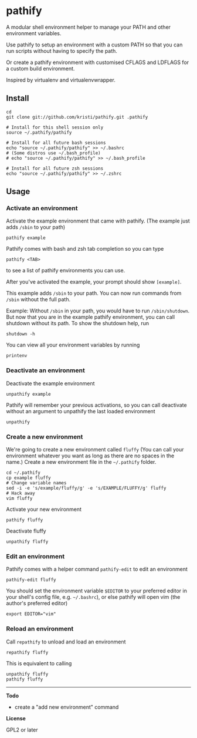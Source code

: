 pathify
=======

A modular shell environment helper to manage your PATH and other environment variables.  

Use pathify to setup an environment with a custom PATH so that you can run scripts without having to specify the path.

Or create a pathify environment with customised CFLAGS and LDFLAGS for a custom build environment.

Inspired by virtualenv and virtualenvwrapper.

Install
-------

    cd
    git clone git://github.com/kristi/pathify.git .pathify

    # Install for this shell session only
    source ~/.pathify/pathify

    # Install for all future bash sessions
    echo "source ~/.pathify/pathify" >> ~/.bashrc
    # (Some distros use ~/.bash_profile)
    # echo "source ~/.pathify/pathify" >> ~/.bash_profile
    
    # Install for all future zsh sessions
    echo "source ~/.pathify/pathify" >> ~/.zshrc

Usage
-----

### Activate an environment

Activate the example environment that came with pathify.
(The example just adds `/sbin` to your path)

    pathify example

Pathify comes with bash and zsh tab completion so you can type

    pathify <TAB>

to see a list of pathify environments you can use.

After you've activated the example, your prompt should show `[example]`.

This example adds `/sbin` to your path.  You can now run commands from `/sbin` without the full path.  

Example: Without `/sbin` in your path, you would have to run `/sbin/shutdown`.  But now that you are in the example pathify environment, you can call shutdown without its path.  To show the shutdown help, run

    shutdown -h

You can view all your environment variables by running

    printenv

### Deactivate an environment

Deactivate the example environment

    unpathify example

Pathify will remember your previous activations, so you can call deactivate without an argument to unpathify the last loaded environment

    unpathify

### Create a new environment

We're going to create a new environment called `fluffy`  (You can call your environment whatever you want as long as there are no spaces in the name.)  Create a new environment file in the `~/.pathify` folder.

    cd ~/.pathify
    cp example fluffy
    # Change variable names
    sed -i -e 's/example/fluffy/g' -e 's/EXAMPLE/FLUFFY/g' fluffy
    # Hack away
    vim fluffy

Activate your new environment

    pathify fluffy

Deactivate fluffy

    unpathify fluffy

### Edit an environment

Pathify comes with a helper command `pathify-edit` to edit an environment

    pathify-edit fluffy

You should set the environment variable `$EDITOR` to your preferred editor in your shell's config file, e.g. `~/.bashrc`), or else pathify will open vim (the author's preferred editor)

    export EDITOR="vim"

### Reload an environment

Call `repathify` to unload and load an environment

    repathify fluffy

This is equivalent to calling

    unpathify fluffy
    pathify fluffy

-----

__Todo__

* create a "add new environment" command

__License__

GPL2 or later
